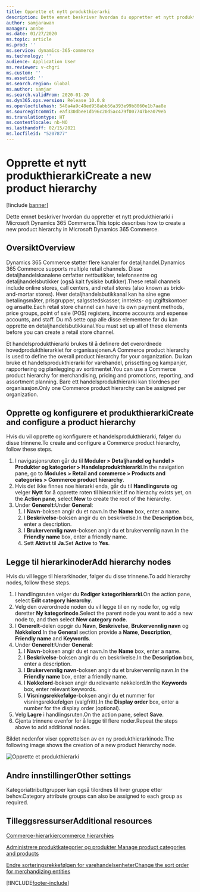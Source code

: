 ```yaml
---
title: Opprette et nytt produkthierarki
description: Dette emnet beskriver hvordan du oppretter et nytt produkthierarki i Microsoft Dynamics 365 Commerce.
author: samjarawan
manager: annbe
ms.date: 01/27/2020
ms.topic: article
ms.prod: ''
ms.service: dynamics-365-commerce
ms.technology: ''
audience: Application User
ms.reviewer: v-chgri
ms.custom: ''
ms.assetid: ''
ms.search.region: Global
ms.author: samjar
ms.search.validFrom: 2020-01-20
ms.dyn365.ops.version: Release 10.0.8
ms.openlocfilehash: 540a4a9c48ed958abb56a393e99b8060e1b7aa8e
ms.sourcegitcommit: eaf330dbee1db96c20d5ac479f007747bea079eb
ms.translationtype: HT
ms.contentlocale: nb-NO
ms.lasthandoff: 02/15/2021
ms.locfileid: "5207877"
---
```

# <a name="create-a-new-product-hierarchy"></a><span data-ttu-id="f1e85-103">Opprette et nytt produkthierarki</span><span class="sxs-lookup"><span data-stu-id="f1e85-103">Create a new product hierarchy</span></span>


[!include [banner](includes/banner.md)]

<span data-ttu-id="f1e85-104">Dette emnet beskriver hvordan du oppretter et nytt produkthierarki i Microsoft Dynamics 365 Commerce.</span><span class="sxs-lookup"><span data-stu-id="f1e85-104">This topic describes how to create a new product hierarchy in Microsoft Dynamics 365 Commerce.</span></span>

## <a name="overview"></a><span data-ttu-id="f1e85-105">Oversikt</span><span class="sxs-lookup"><span data-stu-id="f1e85-105">Overview</span></span>

<span data-ttu-id="f1e85-106">Dynamics 365 Commerce støtter flere kanaler for detaljhandel.</span><span class="sxs-lookup"><span data-stu-id="f1e85-106">Dynamics 365 Commerce supports multiple retail channels.</span></span> <span data-ttu-id="f1e85-107">Disse detaljhandelskanalene omfatter nettbutikker, telefonsentre og detaljhandelsbutikker (også kalt fysiske butikker).</span><span class="sxs-lookup"><span data-stu-id="f1e85-107">These retail channels include online stores, call centers, and retail stores (also known as brick-and-mortar stores).</span></span> <span data-ttu-id="f1e85-108">Hver detaljhandelsbutikkanal kan ha sine egne betalingsmåter, prisgrupper, salgsstedskasser, inntekts- og utgiftskontoer og ansatte.</span><span class="sxs-lookup"><span data-stu-id="f1e85-108">Each retail store channel can have its own payment methods, price groups, point of sale (POS) registers, income accounts and expense accounts, and staff.</span></span> <span data-ttu-id="f1e85-109">Du må sette opp alle disse elementene før du kan opprette en detaljhandelsbutikkanal.</span><span class="sxs-lookup"><span data-stu-id="f1e85-109">You must set up all of these elements before you can create a retail store channel.</span></span> 

<span data-ttu-id="f1e85-110">Et handelsprodukthierarki brukes til å definere det overordnede hovedprodukthierarkiet for organisasjonen.</span><span class="sxs-lookup"><span data-stu-id="f1e85-110">A Commerce product hierarchy is used to define the overall product hierarchy for your organization.</span></span> <span data-ttu-id="f1e85-111">Du kan bruke et handelsprodukthierarki for varehandel, prissetting og kampanjer, rapportering og planlegging av sortimentet.</span><span class="sxs-lookup"><span data-stu-id="f1e85-111">You can use a Commerce product hierarchy for merchandising, pricing and promotions, reporting, and assortment planning.</span></span> <span data-ttu-id="f1e85-112">Bare ett handelsprodukthierarki kan tilordnes per organisasjon.</span><span class="sxs-lookup"><span data-stu-id="f1e85-112">Only one Commerce product hierarchy can be assigned per organization.</span></span>

## <a name="create-and-configure-a-product-hierarchy"></a><span data-ttu-id="f1e85-113">Opprette og konfigurere et produkthierarki</span><span class="sxs-lookup"><span data-stu-id="f1e85-113">Create and configure a product hierarchy</span></span>

<span data-ttu-id="f1e85-114">Hvis du vil opprette og konfigurere et handelsprodukthierarki, følger du disse trinnene.</span><span class="sxs-lookup"><span data-stu-id="f1e85-114">To create and configure a Commerce product hierarchy, follow these steps.</span></span>

1. <span data-ttu-id="f1e85-115">I navigasjonsruten går du til **Moduler \> Detaljhandel og handel \> Produkter og kategorier \> Handelsprodukthierarki**.</span><span class="sxs-lookup"><span data-stu-id="f1e85-115">In the navigation pane, go to **Modules \> Retail and commerce \> Products and categories \> Commerce product hierarchy**.</span></span>
1. <span data-ttu-id="f1e85-116">Hvis det ikke finnes noe hierarki enda, går du til **Handlingsrute** og velger **Nytt** for å opprette roten til hierarkiet.</span><span class="sxs-lookup"><span data-stu-id="f1e85-116">If no hierachy exists yet, on the **Action pane**, select **New** to create the root of the hierarchy.</span></span>
1. <span data-ttu-id="f1e85-117">Under **Generelt**:</span><span class="sxs-lookup"><span data-stu-id="f1e85-117">Under **General**:</span></span>
    1. <span data-ttu-id="f1e85-118">I **Navn**-boksen angir du et navn.</span><span class="sxs-lookup"><span data-stu-id="f1e85-118">In the **Name** box, enter a name.</span></span>
    1. <span data-ttu-id="f1e85-119">I **Beskrivelse**-boksen angir du en beskrivelse.</span><span class="sxs-lookup"><span data-stu-id="f1e85-119">In the **Description** box, enter a description.</span></span>
    1. <span data-ttu-id="f1e85-120">I **Brukervennlig navn**-boksen angir du et brukervennlig navn.</span><span class="sxs-lookup"><span data-stu-id="f1e85-120">In the **Friendly name** box, enter a friendly name.</span></span>
    1. <span data-ttu-id="f1e85-121">Sett **Aktivt** til **Ja**.</span><span class="sxs-lookup"><span data-stu-id="f1e85-121">Set **Active** to **Yes**.</span></span>

## <a name="add-hierarchy-nodes"></a><span data-ttu-id="f1e85-122">Legge til hierarkinoder</span><span class="sxs-lookup"><span data-stu-id="f1e85-122">Add hierarchy nodes</span></span>

<span data-ttu-id="f1e85-123">Hvis du vil legge til hierarkinoder, følger du disse trinnene.</span><span class="sxs-lookup"><span data-stu-id="f1e85-123">To add hierarchy nodes, follow these steps.</span></span>

1. <span data-ttu-id="f1e85-124">I handlingsruten velger du **Rediger kategorihierarki**.</span><span class="sxs-lookup"><span data-stu-id="f1e85-124">On the action pane, select **Edit category hierarchy**.</span></span>
1. <span data-ttu-id="f1e85-125">Velg den overordnede noden du vil legge til en ny node for, og velg deretter **Ny kategorinode**.</span><span class="sxs-lookup"><span data-stu-id="f1e85-125">Select the parent node you want to add a new node to, and then select **New category node**.</span></span>
1. <span data-ttu-id="f1e85-126">I **Generelt**-delen oppgir du **Navn**, **Beskrivelse**, **Brukervennlig navn** og **Nøkkelord**.</span><span class="sxs-lookup"><span data-stu-id="f1e85-126">In the **General** section provide a **Name**, **Description**, **Friendly name** and **Keywords**.</span></span>
1. <span data-ttu-id="f1e85-127">Under **Generelt**:</span><span class="sxs-lookup"><span data-stu-id="f1e85-127">Under **General**:</span></span>
    1. <span data-ttu-id="f1e85-128">I **Navn**-boksen angir du et navn.</span><span class="sxs-lookup"><span data-stu-id="f1e85-128">In the **Name** box, enter a name.</span></span>
    1. <span data-ttu-id="f1e85-129">I **Beskrivelse**-boksen angir du en beskrivelse.</span><span class="sxs-lookup"><span data-stu-id="f1e85-129">In the **Description** box, enter a description.</span></span>
    1. <span data-ttu-id="f1e85-130">I **Brukervennlig navn**-boksen angir du et brukervennlig navn.</span><span class="sxs-lookup"><span data-stu-id="f1e85-130">In the **Friendly name** box, enter a friendly name.</span></span>
    1. <span data-ttu-id="f1e85-131">I **Nøkkelord**-boksen angir du relevante nøkkelord.</span><span class="sxs-lookup"><span data-stu-id="f1e85-131">In the **Keywords** box, enter relevant keywords.</span></span>
    1. <span data-ttu-id="f1e85-132">I **Visningsrekkefølge**-boksen angir du et nummer for visningsrekkefølgen (valgfritt).</span><span class="sxs-lookup"><span data-stu-id="f1e85-132">In the **Display order** box, enter a number for the display order (optional).</span></span>
1. <span data-ttu-id="f1e85-133">Velg **Lagre** i handlingsruten.</span><span class="sxs-lookup"><span data-stu-id="f1e85-133">On the action pane, select **Save**.</span></span>
1. <span data-ttu-id="f1e85-134">Gjenta trinnene ovenfor for å legge til flere noder.</span><span class="sxs-lookup"><span data-stu-id="f1e85-134">Repeat the steps above to add additional nodes.</span></span>

<span data-ttu-id="f1e85-135">Bildet nedenfor viser opprettelsen av en ny produkthierarkinode.</span><span class="sxs-lookup"><span data-stu-id="f1e85-135">The following image shows the creation of a new product hierarchy node.</span></span>

![Opprette et produkthierarki](media/create-product-hierarchy.png)

## <a name="other-settings"></a><span data-ttu-id="f1e85-137">Andre innstillinger</span><span class="sxs-lookup"><span data-stu-id="f1e85-137">Other settings</span></span>

<span data-ttu-id="f1e85-138">Kategoriattributtgrupper kan også tilordnes til hver gruppe etter behov.</span><span class="sxs-lookup"><span data-stu-id="f1e85-138">Category attribute groups can also be assigned to each group as required.</span></span>  

## <a name="additional-resources"></a><span data-ttu-id="f1e85-139">Tilleggsressurser</span><span class="sxs-lookup"><span data-stu-id="f1e85-139">Additional resources</span></span>

[<span data-ttu-id="f1e85-140">Commerce-hierarkier</span><span class="sxs-lookup"><span data-stu-id="f1e85-140">commerce hierarchies</span></span>](retail-hierarchies.md)

[<span data-ttu-id="f1e85-141">Administrere produktkategorier og produkter </span><span class="sxs-lookup"><span data-stu-id="f1e85-141">Manage product categories and products </span></span>](category-management-product-creation.md)

[<span data-ttu-id="f1e85-142">Endre sorteringsrekkefølgen for varehandelsenheter</span><span class="sxs-lookup"><span data-stu-id="f1e85-142">Change the sort order for merchandizing entities</span></span>](custom-order-categories-nav-retail-prod-hierarchy.md)


[!INCLUDE[footer-include](../includes/footer-banner.md)]